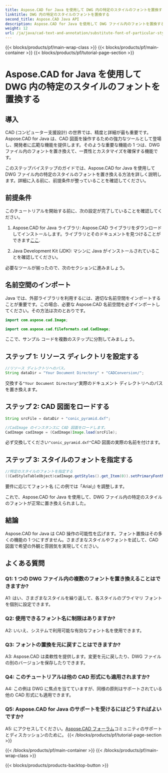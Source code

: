 ```yaml
---
title: Aspose.CAD for Java を使用して DWG 内の特定のスタイルのフォントを置換する
linktitle: DWG 内の特定のスタイルのフォントを置換する
second_title: Aspose.CAD Java API
description: Aspose.CAD for Java を使用して DWG ファイル内のフォントを置換する方法を学びます。スタイルを正確にカスタマイズするためのステップバイステップのガイド。
weight: 12
url: /ja/java/cad-text-and-annotation/substitute-font-of-particular-style-in-dwg/
---
```


{{< blocks/products/pf/main-wrap-class >}}
{{< blocks/products/pf/main-container >}}
{{< blocks/products/pf/tutorial-page-section >}}

# Aspose.CAD for Java を使用して DWG 内の特定のスタイルのフォントを置換する

## 導入

CAD (コンピューター支援設計) の世界では、精度と詳細が最も重要です。 Aspose.CAD for Java は、CAD 図面を操作するための強力なツールとして登場し、開発者に広範な機能を提供します。そのような重要な機能の 1 つは、DWG ファイル内のフォントを置き換えて、一貫性とカスタマイズを確保する機能です。

このステップバイステップのガイドでは、Aspose.CAD for Java を使用して DWG ファイル内の特定のスタイルのフォントを置き換える方法を詳しく説明します。詳細に入る前に、前提条件が整っていることを確認してください。

## 前提条件

このチュートリアルを開始する前に、次の設定が完了していることを確認してください。

1.  Aspose.CAD for Java ライブラリ: Aspose.CAD ライブラリをダウンロードしてインストールします。ライブラリとそのドキュメントを見つけることができます[ここ](https://releases.aspose.com/cad/java/).

2. Java Development Kit (JDK): マシンに Java がインストールされていることを確認してください。

必要なツールが揃ったので、次のセクションに進みましょう。

## 名前空間のインポート

Java では、外部ライブラリを利用するには、適切な名前空間をインポートすることが重要です。この場合、必要な Aspose.CAD 名前空間を必ずインポートしてください。その方法は次のとおりです。

```java
import com.aspose.cad.Image;

import com.aspose.cad.fileformats.cad.CadImage;

```

ここで、サンプル コードを複数のステップに分割してみましょう。

## ステップ 1: リソース ディレクトリを設定する

```java
//リソース ディレクトリへのパス。
String dataDir = "Your Document Directory" + "CADConversion/";
```

交換する`"Your Document Directory"`実際のドキュメント ディレクトリへのパスを置き換えます。

## ステップ 2: CAD 図面をロードする

```java
String srcFile = dataDir + "conic_pyramid.dxf";

//CadImage のインスタンスに CAD 図面をロードします。
CadImage cadImage = (CadImage)Image.load(srcFile);
```

必ず交換してください`"conic_pyramid.dxf"`CAD 図面の実際の名前を付けます。

## ステップ 3: スタイルのフォントを指定する

```java
//特定のスタイルのフォントを指定する
((CadStyleTableObject)cadImage.getStyles().get_Item(0)).setPrimaryFontName("Arial");
```

要件に応じてフォント名 (この例では「Arial」) を調整します。

これで、Aspose.CAD for Java を使用して、DWG ファイル内の特定のスタイルのフォントが正常に置き換えられました。

## 結論

Aspose.CAD for Java は CAD 操作の可能性を広げます。フォント置換はその多くの機能の 1 つにすぎません。さまざまなスタイルやフォントを試して、CAD 図面で希望の外観と雰囲気を実現してください。

## よくある質問

### Q1: 1 つの DWG ファイル内の複数のフォントを置き換えることはできますか?

A1: はい、さまざまなスタイルを繰り返して、各スタイルのプライマリ フォントを個別に設定できます。

### Q2: 使用できるフォント名に制限はありますか?

A2: いいえ、システムで利用可能な有効なフォント名を使用できます。

### Q3: フォントの置換を元に戻すことはできますか?

A3: Aspose.CAD は柔軟性を提供します。変更を元に戻したり、DWG ファイルの別のバージョンを保存したりできます。

### Q4: このチュートリアルは他の CAD 形式にも適用されますか?

A4: この例は DWG に焦点を当てていますが、同様の原則はサポートされている他の CAD 形式にも適用できます。

### Q5: Aspose.CAD for Java のサポートを受けるにはどうすればよいですか?

A5: にアクセスしてください。[Aspose.CAD フォーラム](https://forum.aspose.com/c/cad/19)コミュニティのサポートとディスカッションのために。
{{< /blocks/products/pf/tutorial-page-section >}}

{{< /blocks/products/pf/main-container >}}
{{< /blocks/products/pf/main-wrap-class >}}

{{< blocks/products/products-backtop-button >}}
